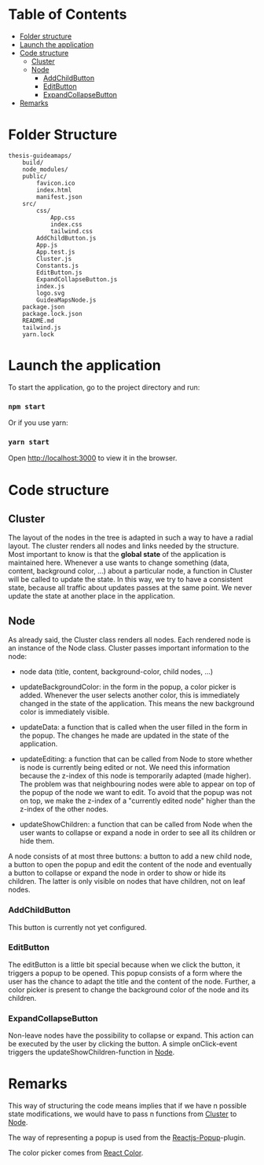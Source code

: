# Table of Contents

- [Folder structure](#folder-structure)
- [Launch the application](#launch-the-application)
- [Code structure](#code-structure)
    - [Cluster](#cluster)
    - [Node](#node)
        - [AddChildButton](#addchildbutton)
        - [EditButton](#editbutton)
        - [ExpandCollapseButton](#expandcollapsebutton)
- [Remarks](#remarks) 


# Folder Structure

```
thesis-guideamaps/
    build/
    node_modules/
    public/
        favicon.ico
        index.html
        manifest.json
    src/
        css/
            App.css
            index.css
            tailwind.css
        AddChildButton.js
        App.js
        App.test.js
        Cluster.js
        Constants.js
        EditButton.js
        ExpandCollapseButton.js
        index.js
        logo.svg
        GuideaMapsNode.js
    package.json
    package.lock.json
    README.md
    tailwind.js
    yarn.lock
```

# Launch the application

To start the application, go to the project directory and run:

### `npm start`

Or if you use yarn:

### `yarn start`

Open [http://localhost:3000](http://localhost:3000) to view it in the browser.

# Code structure

## Cluster

The layout of the nodes in the tree is adapted in such a way to have a radial layout.
The cluster renders all nodes and links needed by the structure.<br>
Most important to know is that the **global state** of the application is maintained here. Whenever a use wants to change
something (data, content, background color, ...) about a particular node, a function in Cluster will be called to update
the state. In this way, we try to have a consistent state, because all traffic about updates passes at the same point.
We never update the state at another place in the application.

## Node

As already said, the Cluster class renders all nodes. Each rendered node is an instance of the Node class. Cluster passes
important information to the node:

- node data (title, content, background-color, child nodes, ...)

- updateBackgroundColor: in the form in the popup, a color picker is added. Whenever the user selects another color, this
is immediately changed in the state of the application. This means the new background color is immediately visible.

- updateData: a function that is called when the user filled in the form in the popup. The changes he made are updated
in the state of the application.

- updateEditing: a function that can be called from Node to store whether is node is currently being edited or not.
We need this information because the z-index of this node is temporarily adapted (made higher). The problem was that 
neighbouring nodes were able to appear on top of the popup of the node we want to edit. To avoid that the popup was not 
on top, we make the z-index of a "currently edited node" higher than the z-index of the other nodes.

- updateShowChildren: a function that can be called from Node when the user wants to collapse or expand a node in order 
to see all its children or hide them.

A node consists of at most three buttons: a button to add a new child node, a button to open the popup and edit the content
of the node and eventually a button to collapse or expand the node in order to show or hide its children. The latter is
only visible on nodes that have children, not on leaf nodes.

### AddChildButton

This button is currently not yet configured.

### EditButton

The editButton is a little bit special because when we click the button, it triggers a popup to be opened. This popup
consists of a form where the user has the chance to adapt the title and the content of the node. Further, a color picker
is present to change the background color of the node and its children.

### ExpandCollapseButton

Non-leave nodes have the possibility to collapse or expand. This action can be executed by the user by clicking the button.
A simple onClick-event triggers the updateShowChildren-function in [Node](#Node).

# Remarks

This way of structuring the code means implies that if we have n possible state modifications, we would have to pass
n functions from [Cluster](#Cluster) to [Node](#node).

The way of representing a popup is used from the [Reactjs-Popup](https://react-popup.elazizi.com)-plugin.

The color picker comes from [React Color](http://casesandberg.github.io/react-color/).

